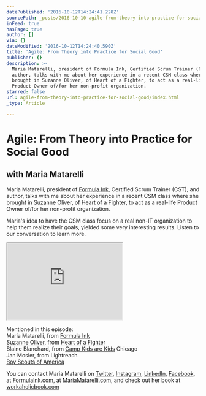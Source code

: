 ```yaml
---
datePublished: '2016-10-12T14:24:41.228Z'
sourcePath: _posts/2016-10-10-agile-from-theory-into-practice-for-social-good.md
inFeed: true
hasPage: true
author: []
via: {}
dateModified: '2016-10-12T14:24:40.590Z'
title: 'Agile: From Theory into Practice for Social Good'
publisher: {}
description: >-
  Maria Matarelli, president of Formula Ink, Certified Scrum Trainer (CST), and
  author, talks with me about her experience in a recent CSM class where she
  brought in Suzanne Oliver, of Heart of a Fighter, to act as a real-life
  Product Owner of/for her non-profit organization.
starred: false
url: agile-from-theory-into-practice-for-social-good/index.html
_type: Article

---
```

# Agile: From Theory into Practice for Social Good

## with Maria Matarelli

Maria Matarelli, president of [Formula Ink][0], Certified Scrum Trainer (CST), and author, talks with me about her experience in a recent CSM class where she brought in Suzanne Oliver, of Heart of a Fighter, to act as a real-life Product Owner of/for her non-profit organization.

Maria's idea to have the CSM class focus on a real non-IT organization to help them realize their goals, yielded some very interesting results. Listen to our conversation to learn more.

<iframe src="https://the-grid.github.io/ed-userhtml/?g=eJxlUMtuwzAM-xXDwI6p0m3dC01_ZfBDbYTKUmA7yLKvn9PeuhtFCiSlI52zS2hKXRkH6zVHzF9GVNCaksNgAcaa-NBN7FbMOyZfVtkFTYDJYwScqGhEoAgv-8P75-sHjEiXscJz38NCsY7w1lAdMSGU6iS6HLtEQuDm2oJ-Kog2fU5eHDGsWG7KlrgpU0ZWFzco-u1ic6SyTZEyhkoq4F24Ls22sV1wYUSoeUaw5l5lsK2LNbcyg933_VM7LmRlJrkMVtQa45h1Oc_MTUAUs6C_Un1kk_4-UvpvpzwwpyPc33z6A8q_hWA" height="200" style=""></iframe>

Mentioned in this episode:  
Maria Matarelli, from [Formula Ink][1]  
[Suzanne Oliver][2], from [Heart of a Fighter][3]  
Blaine Blanchard, from [Camp Kids are Kids][4] Chicago  
Jan Mosier, from Lightreach  
[Boy Scouts of America][5]

You can contact Maria Matarelli on [Twitter][6], [Instagram][7], [LinkedIn][8], [Facebook][9], at [FormulaInk.com][0], at [MariaMatarelli.com][10], and check out her book at [workaholicbook.com][11]

[0]: http://www.formulaink.com/
[1]: http://www.formulaink.com/ "Formula Ink"
[2]: https://www.linkedin.com/profile/view?id=47587512 "Suzanne Oliver"
[3]: http://www.heartofafighter.org/ "Heart of a Fighter"
[4]: http://www.campkidsarekids.org/
[5]: http://www.scouting.org/
[6]: http://www.twitter.com/mariamatarelli
[7]: http://instagram.com/mariamatarelli
[8]: http://www.linkedin.com/in/mariamatarelli
[9]: https://www.facebook.com/mariamatarellipage
[10]: http://mariamatarelli.com/
[11]: http://www.workaholicbook.com/